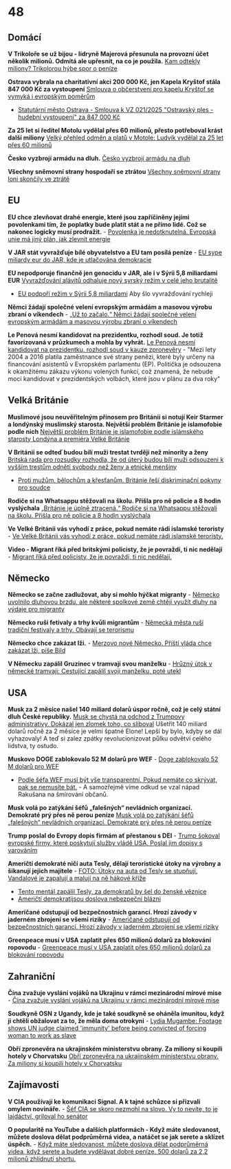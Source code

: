 # 48

## Domácí

**V Trikoloře se už bijou - lídryně Majerová přesunula na provozní účet několik milionů. Odmítá ale upřesnit, na co je použila.** [Kam odtekly miliony? Trikolorou hýbe spor o peníze](https://www.seznamzpravy.cz/clanek/domaci-politika-ucty-nikdo-nevidel-trikolorou-hybe-spor-o-stranickem-hospodareni-272516)

**Ostrava vybrala na charitativní akci 200 000 Kč, jen Kapela Kryštof stála 847 000 Kč za vystoupení** [Smlouva o občerstvení pro kapelu Kryštof se vymyká i evropským poměrům](https://www.prahain.cz/kultura/smlouva-o-obcerstveni-pro-kapelu-krystof-se-vymyka-i-evropskym-pomerum-22595.html)
  -  [Statutární město Ostrava - Smlouva k VZ 021/2025 "Ostravský ples - hudební vystoupení" za 847 000 Kč](https://smlouvy.gov.cz/smlouva/32555576?backlink=pb6fj)

**Za 25 let si ředitel Motolu vydělal přes 60 milionů, přesto potřeboval krást další miliony** [Velký přehled odměn a platů v Motole: Ludvík vydělal za 25 let přes 60 milionů](https://www.idnes.cz/zpravy/domaci/motol-korupcni-kauza-plat-nemovitosti-ludvik-budinsky.A250328_182625_domaci_vals)

**Česko vyzbrojí armádu na dluh.** [Česko vyzbrojí armádu na dluh](https://www.novinky.cz/clanek/ekonomika-cesko-vyzbroji-armadu-na-dluh-40515088)

**Všechny sněmovní strany hospodaří se ztrátou** [Všechny sněmovní strany loni skončily ve ztrátě](https://www.novinky.cz/clanek/domaci-vsechny-snemovni-strany-loni-skoncily-ve-ztrate-40515482)

## EU

**EU chce zlevňovat drahé energie, které jsou zapříčiněny jejími povolenkami tím, že poplatky bude platit stát a ne přímo lidé. Což se nakonec logicky musí prodražit.** - [Povolenka je nedotknutelná. Evropská unie má jiný plán, jak zlevnit energie](https://www.idnes.cz/ekonomika/domaci/povolenky-eu-energie-akcni-plan.A250327_162355_ekonomika_ven) 

**V JAR stát vyvražďuje bílé obyvatelstvo a EU tam posílá peníze** - [EU sype miliardy eur do JAR, kde je utlačována demokracie](https://www.novinky.cz/clanek/zahranicni-evropa-eu-sype-miliardy-eur-do-jar-kde-je-utlacovana-demokracie-40513152)

**EU nepodporuje finančně jen genocidu v JAR, ale i v Sýrii 5,8 miliardami EUR**
[Vyvražďování alávitů odhaluje nový syrský režim v celé jeho brutalitě](https://www.novinky.cz/clanek/zahranicni-blizky-a-stredni-vychod-vyvrazdovani-alavitu-odhaluje-novy-syrsky-rezim-v-cele-jeho-brutalite-40512601)
  -  [EU podpoří režim v Sýrii 5,8 miliardami](https://x.com/CT24zive/status/1901724729460797915) Aby šlo vyvražďování rychleji

**Němci žádají společné velení evropským armádám a masovou výrobu zbraní o víkendech** - [„Už to začalo.“ Němci žádají společné velení evropským armádám a masovou výrobu zbraní o víkendech](https://www.echo24.cz/a/H94f7/svet-zpravy-uz-to-zacalo-nemci-zadaji-spolecne-veleni-evropske-armady-masovou-vyrobu-zbrani-o-vikendech)

**Le Penová nesmí kandidovat na prezidentku, rozhodl soud. Je totiž favorizovaná v průzkumech a mohla by vyhrát.** [Le Penová nesmí kandidovat na prezidentku, rozhodl soud v kauze zpronevěry](https://www.novinky.cz/clanek/zahranicni-evropa-marine-le-penova-zproneverila-unijni-penize-rozhodl-soud-40515316) - "Mezi lety 2004 a 2016 platila zaměstnance své strany penězi, které byly určeny na financování asistentů v Evropském parlamentu (EP). Politička je odsouzena k okamžitému zákazu výkonu volených funkcí, což znamená, že nebude moci kandidovat v prezidentských volbách, které jsou v plánu za dva roky"

## Velká Británie

**Muslimové jsou neuvěřitelným přínosem pro Británii si notují Keir Starmer a londýnský muslimský starosta. Největší problém Británie je islamofobie podle nich** [Největší problém Británie je islamofobie podle islámského starosty Londýna a premiéra Velké Británie](https://x.com/RadioGenoa/status/1905881869704417459)

**V Británii se odteď budou bílí muži trestat tvrději než minority a ženy** [Britská rada pro rozsudky rozhodla, že od úterý budou bílí muži odsouzeni k vyšším trestům odnětí svobody než ženy a etnické menšiny](https://x.com/visegrad24/status/1906011614605701451)
  -  [Proti mužům, bělochům a křesťanům. Británie řeší diskriminační pokyny pro soudce](https://zpravy.aktualne.cz/zahranici/proti-muzum-belochum-a-krestanum-britanie-resi-diskriminacni/r~97bce7d00e4311f0b589ac1f6b220ee8/)

**Rodiče si na Whatsappu stěžovali na školu. Přišla pro ně policie a 8 hodin vyslýchala** [„Británie je úplně ztracená.“ Rodiče si na Whatsappu stěžovali na školu. Přišla pro ně policie a 8 hodin vyslýchala](https://www.echo24.cz/a/HanPM/zpravy-svet-rodice-whatsapp-stiznost-na-skolu-dcery-policie?)

**Ve Velké Británii vás vyhodí z práce, pokud nemáte rádi islamské teroristy** - [Ve Velké Británii vás vyhodí z práce, pokud nemáte rádi islamské teroristy.](https://www.telegraph.co.uk/news/2025/03/23/i-condemned-the-oct-7-massacre-cost-me-job-severn-water/)

**Video - Migrant říká před britskými policisty, že je povraždí, ti nic nedělají** - [Migrant říká před policisty, že je povraždí, ti nic nedělají.](https://x.com/TPointUK/status/1905203824920269007)

## Německo

**Německo se začne zadlužovat, aby si mohlo hýčkat migranty** - [Německo uvolnilo dluhovou brzdu, ale některé spolkové země chtějí využít dluhy na výdaje pro migranty ](https://www.echo24.cz/a/HvfQ3/zpravy-svet-nemecko-penize-z-investic-na-migranty-uvolnilo-dluhovou-brzdu)

**Německo ruší fetivaly a trhy kvůli migrantům** - [Německá města ruší tradiční festivaly a trhy. Obávají se terorismu ](https://www.forum24.cz/nemecka-mesta-rusi-tradicni-festivaly-a-trhy-obavaji-se-terorismu)

**Německo chce zakázat lži.** - [Merzovo nové Německo. Příští vláda chce zakázat lži, píše Bild](https://www.echo24.cz/a/HXWfP/svet-zpravy-merzovo-nove-nemecko-prosti-vlada-chce-zakazat-lzi-pise-bild)

**V Německu zapálil Gruzinec v tramvaji svou manželku** - [Hrůzný útok v německé tramvaji: Cestující zapálil svoji manželku, poté utekl](https://www.echo24.cz/a/HpGtt/zpravy-svet-v-nemecku-cestujici-zapalil-zenu-v-tramvaji-a-polil-benzinem)

## USA

**Musk za 2 měsíce našel 140 miliard dolarů úspor ročně, což je celý státní dluh České republiky.** [Musk se chystá na odchod z Trumpovy administrativy. Dokázal jen zlomek toho, co sliboval](https://www.novinky.cz/clanek/zahranicni-amerika-musk-se-chysta-na-odchod-z-trumpovy-administrativy-dokazal-jen-zlomek-toho-sliboval-40515461) Ušetřit 140 miliard dolarů ročně za 2 měsíce je velmi špatné Elone! Lepší by bylo, kdyby se dál vyhazovaly! A teď si zalez zpátky revolucionizovat půlku odvětví celého lidstva, ty ostudo.

**Muskovo DOGE zablokovalo 52 M dolarů pro WEF** - 
[Doge zablokovalo 52 M dolarů pro WEF](https://x.com/UpdateNews724/status/1902525106926030887)
  -  [Podle šéfa WEF musí být vše transparentní. Pokud nemáte co skrývat, pak se nemusíte bát.](https://x.com/Artemisfornow/status/1904081784771350799) - A samozřejmě víme odkud se vzal nápad Rakušana na šmírování občanů.

**Musk volá po zatýkání šéfů „falešných“ nevládních organizací. Demokraté prý přes ně perou peníze** [Musk volá po zatýkání šéfů „falešných“ nevládních organizací. Demokraté prý přes ně perou peníze](https://www.novinky.cz/clanek/zahranicni-amerika-musk-vola-po-zatykani-sefu-falesnych-nevladnich-organizaci-demokrate-pry-pres-ne-perou-penize-40515681)

**Trump poslal do Evropy dopis firmám ať přestanou s DEI** - [Trump šokoval evropské firmy, které poskytují služby vládě USA. Poslal jim dopisy s varováním](https://www.novinky.cz/clanek/zahranicni-trump-sokoval-evropske-firmy-ktere-poskytuji-sluzby-vlade-usa-poslal-jim-dopisy-s-varovanim-40515242)

**Američtí demokraté ničí auta Tesly, dělají teroristické útoky na výrobny a šikanují jejich majitele** -
[FOTO: Útoky na auta od Tesly se stupňují. Vandalové je zapalují a malují na ně hákové kříže](https://www.novinky.cz/clanek/zahranicni-amerika-foto-utoky-na-auta-od-tesly-se-stupnuji-vandalove-je-zapaluji-a-maluji-na-ne-hakove-krize-40513670)
  -  [Tento mentál zapálil Tesly, za demokratů by šel do ženské věznice](https://x.com/Osint613/status/1902780255913353530)
  -  [Američtí demokratijsou doslova nebezpeční blázni](https://x.com/libsoftiktok/status/1903073520248115554)

**Američané odstupují od bezpečnostních garancí. Hrozí závody v jaderném zbrojení se všemi riziky** - [Američané odstupují od bezpečnostních garancí. Hrozí závody v jaderném zbrojení se všemi riziky](https://www.novinky.cz/clanek/zahranicni-americane-odstupuji-od-bezpecnostnich-garanci-hrozi-zavody-v-jadernem-zbrojeni-se-vsemi-riziky-40513473)

**Greenpeace musí v USA zaplatit přes 650 milionů dolarů za blokování ropovodu** - [Greenpeace musí v USA zaplatit přes 650 milionů dolarů za blokování ropovodu](https://ct24.ceskatelevize.cz/clanek/svet/greenpeace-musi-v-usa-zaplatit-stovky-milionu-dolaru-za-blokovani-ropovodu-359207)

## Zahraniční

**Čína zvažuje vyslání vojáků na Ukrajinu v rámci mezinárodní mírové mise** - [Čína zvažuje vyslání vojáků na Ukrajinu v rámci mezinárodní mírové mise](https://www.novinky.cz/clanek/valka-na-ukrajine-cina-zvazuje-vyslani-vojaku-na-ukrajinu-v-ramci-mezinarodni-mirove-mise-40514188)

**Soudkyně OSN z Ugandy, kde je také soudkyně se oháněla imunitou, když ji chtěli obžalovat za to, že měla doma otrokyni** - [Lydia Mugambe: Footage shows UN judge claimed 'immunity' before being convicted of forcing woman to work as slave](https://news.sky.com/story/lydia-mugambe-footage-shows-un-judge-claimed-immunity-before-being-convicted-of-forcing-woman-to-work-as-slave-13327897)

**Obří zpronevěra na ukrajinském ministerstvu obrany. Za miliony si koupili hotely v Chorvatsku** [Obří zpronevěra na ukrajinském ministerstvu obrany. Za miliony si koupili hotely v Chorvatsku](https://www.novinky.cz/clanek/zahranicni-evropa-obri-zpronevera-na-ukrajinskem-ministerstvu-obrany-za-miliony-si-koupili-hotely-v-chorvatsku-40515757)

## Zajímavosti

**V CIA používají ke komunikaci Signal. A k tajné schůzce si přizvali omylem novináře.** - [Šéf CIA se skoro nezmohl na slovo. Vy to nevíte, to je lajdáctví, griloval ho senátor](https://zpravy.aktualne.cz/zahranici/sef-cia-se-skoro-nezmohl-na-slovo-vy-to-nevite-to-je-lajdact/r~4e21f5ca0a4c11f0a26cac1f6b220ee8/)

**O popularitě na YouTube a dalších platformách - Když máte sledovanost, můžete doslova dělat podprůměrná videa, a natáčet se jak serete a sklízet úspěch.** - [Když máte sledovanost, můžete doslova dělat podprůměrná videa, když serete a budete vydělávat dobré peníze. 500 dolarů za 2,2 milionů zhlídnutí shortu.](https://www.youtube.com/watch?v=f6bqbB1e4cU)
